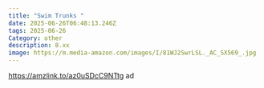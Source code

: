```yaml
---
title: "Swim Trunks "
date: 2025-06-26T06:48:13.246Z
tags: 2025-06-26
Category: other
description: 8.xx
image: https://m.media-amazon.com/images/I/81WJ2SwrLSL._AC_SX569_.jpg
---
```

https://amzlink.to/az0uSDcC9NTtg ad